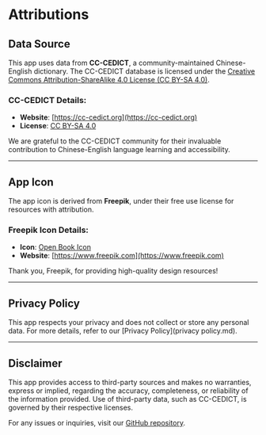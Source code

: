 # Attributions

## Data Source
This app uses data from **CC-CEDICT**, a community-maintained Chinese-English dictionary. The CC-CEDICT database is licensed under the [Creative Commons Attribution-ShareAlike 4.0 License (CC BY-SA 4.0)](https://creativecommons.org/licenses/by-sa/4.0/). 

### CC-CEDICT Details:
- **Website**: [https://cc-cedict.org](https://cc-cedict.org)
- **License**: [CC BY-SA 4.0](https://creativecommons.org/licenses/by-sa/4.0/)

We are grateful to the CC-CEDICT community for their invaluable contribution to Chinese-English language learning and accessibility.

---

## App Icon
The app icon is derived from **Freepik**, under their free use license for resources with attribution.

### Freepik Icon Details:
- **Icon**: [Open Book Icon](https://www.freepik.com/icon/open-book_2702134)
- **Website**: [https://www.freepik.com](https://www.freepik.com)

Thank you, Freepik, for providing high-quality design resources!

---

## Privacy Policy
This app respects your privacy and does not collect or store any personal data. For more details, refer to our [Privacy Policy](privacy policy.md).

---

## Disclaimer
This app provides access to third-party sources and makes no warranties, express or implied, regarding the accuracy, completeness, or reliability of the information provided. Use of third-party data, such as CC-CEDICT, is governed by their respective licenses.

For any issues or inquiries, visit our [GitHub repository](https://github.com/itsukihana/smart-mandarin).
